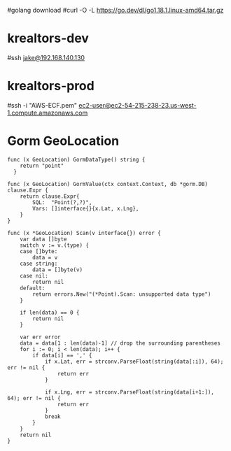 #golang download
#curl -O -L https://go.dev/dl/go1.18.1.linux-amd64.tar.gz



# krealtors-dev
#ssh jake@192.168.140.130


# krealtors-prod
#ssh -i "AWS-ECF.pem" ec2-user@ec2-54-215-238-23.us-west-1.compute.amazonaws.com


# Gorm GeoLocation
```
func (x GeoLocation) GormDataType() string {
	return "point"
  }

func (x GeoLocation) GormValue(ctx context.Context, db *gorm.DB) clause.Expr {
	return clause.Expr{
		SQL:  "Point(?,?)",
		Vars: []interface{}{x.Lat, x.Lng},
	}
}

func (x *GeoLocation) Scan(v interface{}) error {
	var data []byte
    switch v := v.(type) {
    case []byte:
        data = v
    case string:
        data = []byte(v)
    case nil:
        return nil
    default:
        return errors.New("(*Point).Scan: unsupported data type")
    }

    if len(data) == 0 {
        return nil
    }

	var err error
    data = data[1 : len(data)-1] // drop the surrounding parentheses
    for i := 0; i < len(data); i++ {
        if data[i] == ',' {
            if x.Lat, err = strconv.ParseFloat(string(data[:i]), 64); err != nil {
                return err
            }

            if x.Lng, err = strconv.ParseFloat(string(data[i+1:]), 64); err != nil {
                return err
            }
            break
        }
    }
	return nil
}
```